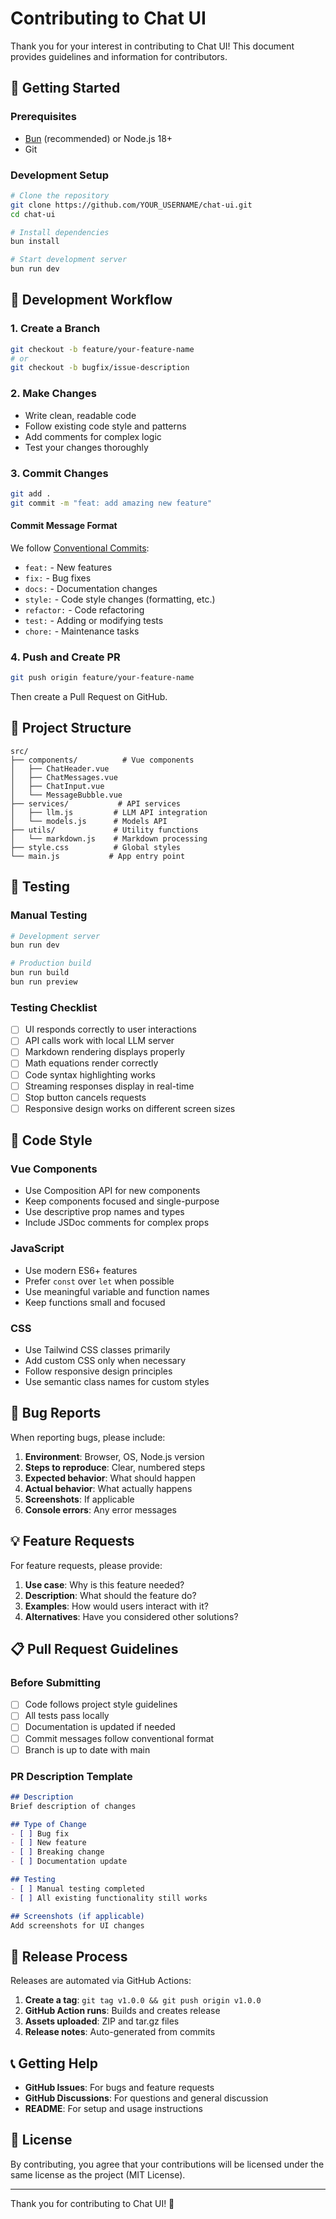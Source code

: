 # Contributing to Chat UI

Thank you for your interest in contributing to Chat UI! This document provides guidelines and information for contributors.

## 🚀 Getting Started

### Prerequisites
- [Bun](https://bun.sh/) (recommended) or Node.js 18+
- Git

### Development Setup
```bash
# Clone the repository
git clone https://github.com/YOUR_USERNAME/chat-ui.git
cd chat-ui

# Install dependencies
bun install

# Start development server
bun run dev
```

## 🔄 Development Workflow

### 1. Create a Branch
```bash
git checkout -b feature/your-feature-name
# or
git checkout -b bugfix/issue-description
```

### 2. Make Changes
- Write clean, readable code
- Follow existing code style and patterns
- Add comments for complex logic
- Test your changes thoroughly

### 3. Commit Changes
```bash
git add .
git commit -m "feat: add amazing new feature"
```

#### Commit Message Format
We follow [Conventional Commits](https://www.conventionalcommits.org/):

- `feat:` - New features
- `fix:` - Bug fixes
- `docs:` - Documentation changes
- `style:` - Code style changes (formatting, etc.)
- `refactor:` - Code refactoring
- `test:` - Adding or modifying tests
- `chore:` - Maintenance tasks

### 4. Push and Create PR
```bash
git push origin feature/your-feature-name
```

Then create a Pull Request on GitHub.

## 📁 Project Structure

```
src/
├── components/          # Vue components
│   ├── ChatHeader.vue
│   ├── ChatMessages.vue
│   ├── ChatInput.vue
│   └── MessageBubble.vue
├── services/           # API services
│   ├── llm.js         # LLM API integration
│   └── models.js      # Models API
├── utils/             # Utility functions
│   └── markdown.js    # Markdown processing
├── style.css          # Global styles
└── main.js           # App entry point
```

## 🧪 Testing

### Manual Testing
```bash
# Development server
bun run dev

# Production build
bun run build
bun run preview
```

### Testing Checklist
- [ ] UI responds correctly to user interactions
- [ ] API calls work with local LLM server
- [ ] Markdown rendering displays properly
- [ ] Math equations render correctly
- [ ] Code syntax highlighting works
- [ ] Streaming responses display in real-time
- [ ] Stop button cancels requests
- [ ] Responsive design works on different screen sizes

## 🎨 Code Style

### Vue Components
- Use Composition API for new components
- Keep components focused and single-purpose
- Use descriptive prop names and types
- Include JSDoc comments for complex props

### JavaScript
- Use modern ES6+ features
- Prefer `const` over `let` when possible
- Use meaningful variable and function names
- Keep functions small and focused

### CSS
- Use Tailwind CSS classes primarily
- Add custom CSS only when necessary
- Follow responsive design principles
- Use semantic class names for custom styles

## 🐛 Bug Reports

When reporting bugs, please include:

1. **Environment**: Browser, OS, Node.js version
2. **Steps to reproduce**: Clear, numbered steps
3. **Expected behavior**: What should happen
4. **Actual behavior**: What actually happens
5. **Screenshots**: If applicable
6. **Console errors**: Any error messages

## 💡 Feature Requests

For feature requests, please provide:

1. **Use case**: Why is this feature needed?
2. **Description**: What should the feature do?
3. **Examples**: How would users interact with it?
4. **Alternatives**: Have you considered other solutions?

## 📋 Pull Request Guidelines

### Before Submitting
- [ ] Code follows project style guidelines
- [ ] All tests pass locally
- [ ] Documentation is updated if needed
- [ ] Commit messages follow conventional format
- [ ] Branch is up to date with main

### PR Description Template
```markdown
## Description
Brief description of changes

## Type of Change
- [ ] Bug fix
- [ ] New feature
- [ ] Breaking change
- [ ] Documentation update

## Testing
- [ ] Manual testing completed
- [ ] All existing functionality still works

## Screenshots (if applicable)
Add screenshots for UI changes
```

## 🔄 Release Process

Releases are automated via GitHub Actions:

1. **Create a tag**: `git tag v1.0.0 && git push origin v1.0.0`
2. **GitHub Action runs**: Builds and creates release
3. **Assets uploaded**: ZIP and tar.gz files
4. **Release notes**: Auto-generated from commits

## 📞 Getting Help

- **GitHub Issues**: For bugs and feature requests
- **GitHub Discussions**: For questions and general discussion
- **README**: For setup and usage instructions

## 📄 License

By contributing, you agree that your contributions will be licensed under the same license as the project (MIT License).

---

Thank you for contributing to Chat UI! 🎉